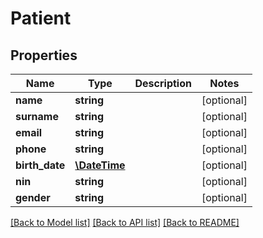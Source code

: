 # Patient

## Properties
Name | Type | Description | Notes
------------ | ------------- | ------------- | -------------
**name** | **string** |  | [optional] 
**surname** | **string** |  | [optional] 
**email** | **string** |  | [optional] 
**phone** | **string** |  | [optional] 
**birth_date** | [**\DateTime**](\DateTime.md) |  | [optional] 
**nin** | **string** |  | [optional] 
**gender** | **string** |  | [optional] 

[[Back to Model list]](../../README.md#documentation-for-models) [[Back to API list]](../../README.md#documentation-for-api-endpoints) [[Back to README]](../../README.md)

